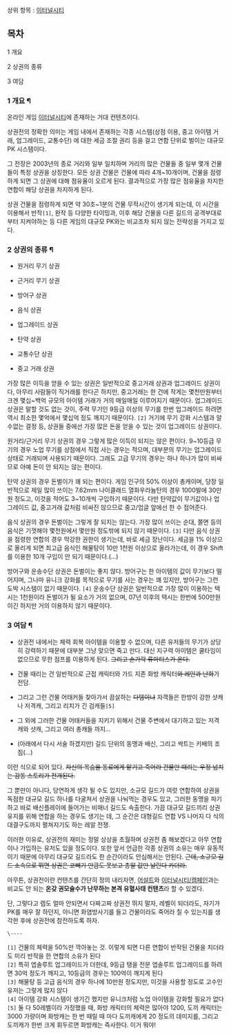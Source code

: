 상위 항목 : [이터널시티](%EC%9D%B4%ED%84%B0%EB%84%90%EC%8B%9C%ED%8B%B0.md)

## 목차

    

1 개요

2 상권의 종류

3 여담

### 1 개요 ¶

  

온라인 게임 [이터널시티](%EC%9D%B4%ED%84%B0%EB%84%90%EC%8B%9C%ED%8B%B0.md)에 존재하는 거대
컨텐츠이다.

  

상권전의 정확한 의미는 게임 내에서 존재하는 각종 시스템(상점 이용, 중고 아이템 거래, 업그레이드, 교통수단) 에 대한 세금 조절 권리
등을 걸고 연합 단위로 벌이는 대규모 PK 시스템이다.  

  

그 전장은 2003년의 종로 거리와 일부 일치하며 거리의 많은 건물들 중 일부 몇개 건물들이 특정 상권을 상징한다. 모든 상권 건물은 건물에
따라 4개~10개이며, 건물을 점령하게 되면 그 상권에 대해 점유율이 오르게 된다. 결과적으로 가장 많은 점유율을 차지한 연합이 해당 상권을
차지하게 된다.  

  

상권 건물을 점령하게 되면 약 30초~1분의 건물 무적시간이 생기게 되는데, 이 시간을 이용해서 반작`[1]`, 완작 등 다양한 타이밍과,
이후 해당 건물을 다른 길드의 공격부대로부터 지켜야하는 등 다른 게임의 대규모 PK와는 비교조차 되지 않는 전략성을 가지고 있다.

### 2 상권의 종류 ¶

  

  * 원거리 무기 상권  

  * 근거리 무기 상권  

  * 방어구 상권  

  * 음식 상권  

  * 업그레이드 상권  

  * 탄약 상권  

  * 교통수단 상권  

  * 중고 거래 상권  
  

가장 많은 이득을 얻을 수 있는 상권은 일반적으로 중고거래 상권과 업그레이드 상권이다, 아무리 사람들이 직거래를 한다곤 하지만, 중고거래는
한 건에 작게는 몇천만원부터 크겐 몇십~백억 규모의 아이템 거래가 거의 매일매일 이루어지기 때문이다. 업그레이드 상권은 말할 것도 없는
것이, 주력 무기인 9등급 이상의 무기를 한번 업그레이드 하려면 역시 최소한 몇억에서 몇십억 정도 깨지기 때문이다. `[2]` 거기에 무기
강화 시스템과 알수없는 결정 등, 상권들 중에선 가장 많은 돈을 얻을 수 있는 것이 업그레이드 상권이다.

  

원거리/근거리 무기 상권의 경우 그렇게 많은 이득이 되지는 않은 편이다. 9~10등급 무기의 경우 노업 무기를 상점에서 직접 사는 경우는
적으며, 대부분의 무기는 업그레이드 상태로 거래되며 사용되기 때문이다. 그래도 고급 무기의 경우는 하나 하나가 많이 비싸므로 아예 돈이 안
되지는 않는 편이다.  

  

탄약 상권의 경우 돈벌이가 꽤 되는 편이다. 게임 인구의 50% 이상이 총캐이며, 당장 일반적으로 제일 많이 쓰이는 7.62mm 나이클래드
열화우라늄탄의 경우 1000발에 30만원 정도고, 이것을 적어도 3~10개씩 구입하기 때문이다. 다만 탄약값이 무기값이나 업그레이드 값,
중고거래 값처럼 비싸진 않으므로 중고/업글 앞에선 한 수 접어준다.  

  

음식 상권의 경우 돈벌이는 그렇게 잘 되지는 않는다. 가장 많이 쓰이는 순대, 쫄면 등의 음식은 기껏해야 몇천원에서 몇만원 정도밖에 되지
않기 때문이다. `[3]` 다만 음식 상권을 점령한 연합의 경우 막강한 권한이 생기는데, 바로 세금 장난이다. 세금을 1% 이상으로 올리게
되면 최고급 음식인 해물탕이 10만 1천원 이상으로 올라가는데, 이 경우 Shift를 이용한 10개 구입이 안 되기 때문이다.(...)

  

방어구와 운송수단 상권은 돈벌이는 좋지 않다. 방어구는 한 아이템의 값이 무기보다 떨어지며, 그나마 유니크 강화를 목적으로 무기를 사는
경우는 꽤 있지만, 방어구는 그런 도박 시스템이 없기 때문이다. `[4]` 운송수단 상권은 일반적으로 가장 많이 이용하는 택시는 1천원이라
돈벌이가 될 요소가 거의 없으며, 07년 이후의 택시는 한번에 500만원이긴 하지만 거의 이용하지 않기 때문이다.

### 3 여담 ¶

  

  * 상권전 내에서는 체력 회복 아이템을 이용할 수 없으며, 다른 유저들의 무기가 상당히 강력하기 때문에 대부분 그냥 맞으면 죽고 만다. 대신 지구력 아이템은 쿨타임이 없으므로 무한 점프를 이용하게 된다. <del>그리고 손가락 류마티스가 온다.</del>
  * 건물 때리는 건 일반적으로 근접 캐릭터와 가드 지존 화방 캐릭터<del>와 레인과 난화</del>가 전담.
  * 그리고 그런 건물 어태커들 찾아가서 끔살하는 <del>다템이냐</del> 자객들은 한방이 강한 샷캐나 저격캐, 그리고 리치가 긴 검캐들`[5]`
  * 그 외에 그러한 건물 어태커들을 지키기 위해서 건물 주변에서 대기하고 있는 저격캐와 샷캐, 그리고 여러 총캐들 까지...  

  * (아래에서 다시 서술 하겠지만) 길드 단위의 동맹과 배신, 그리고 싹트는 키배의 조짐(...)  

이런 식으로 되어 있다. <del> 자신의 목숨을 동료에게 맡기고 죽어라 건물만 때리는 우정 넘치는 감동 스토리가 전개된다.</del>

  

그 뿐만이 아니다, 당연하게 생각 될 수도 있지만, 소규모 길드가 여럿 연합하여 상권을 독점한 대규모 길드 하나를 다굴쳐서 상권을 나눠먹는
경우도 있고, 그러한 동맹을 파기하고 바로 배신플레이에 들어가는 비매너 길드도 속출한다. 가끔 대규모 길드끼리 상권 유지를 위해 연합을 하는
경우도 생기는 데, 그 순간은 대형길드 연합 VS 나머지 다 식의 대결구도까지 펼쳐지기도 하는 레알 전쟁.  

  

이러한 이유로, 상권전의 재미는 정말 상상을 초월하며 상권전 좀 해보겠다고 아무 연합이나 가입하는 유저도 있을 정도이다. 또한 앞서 언급한
각종 상권의 소유는 매우 유동적이기 때문에 아무리 대규모 길드라도 한 순간이라도 안심해서는 안된다. <del>근데, 소규모 길드 소속으로
뛰면 상권은 코빼기 만큼도 못보고 총알 값만 날린다 카더라.</del>

  

아무튼, 상권전이란 컨탠츠를 간단히 정의 내리자면, [어설트](%EC%96%B4%EC%84%A4%ED%8A%B8.md)와 [이터널시티/캠페인](%EC%9D%B4%ED%84%B0%EB%84%90%EC%8B%9C%ED%8B%B0/%EC%BA%A0%ED%8E%98%EC%9D%B8.md)과는 비교도 안 되는 **온갖 권모술수가 난무하는 본격 유혈사태 컨탠츠**라 할 수 있겠다.

  

단, 그렇다고 렙도 얼마 안되면서 다짜고짜 상권전 뛰지 말자, 레벨이 되더라도, 자기가 PK를 매우 잘 하던지, 아니면 화염방사기를 들고
건물이라도 죽어라 칠 수 있는지를 생각한 후에 상권전에 참전하도록 하자.  

`\----`

`[1]` 건물의 체력을 50%만 깍아놓는 것. 이렇게 되면 다른 연합이 반작된 건물을 치더라도 미리 반작을 한 연합의 소유가 된다  
`[2]` 특히 엡솔루트 업그레이드가 더한데, 9등급 탱을 전문 엡솔루트 업그레이드를 하려면 30억 정도가 깨지고, 10등급의 경우는
100억이 깨지게 된다  
`[3]` 해물탕 등 고급 음식의 경우 하나에 10만원 정도지만, 이것을 사용할 정도로 고수인 유저는 그렇게 많지 않다  
`[4]` 아이템 강화 시스템이 생기긴 했지만 유니크처럼 노업 아이템을 강화할 필요가 없다  
`[5]` 둘 다 50레벨이라 가정했을 때, 화방 캐릭터의 체력은 많아야 1200, 도끼 캐릭터는 3000 가량이며 화방캐는 한 번 때릴 때
마다 도끼캐에게 20 정도의 데미지를, 그리고 도끼캐가 한번 크게 휘두르면 화방캐는 즉사한다. 이거 뭐야!

